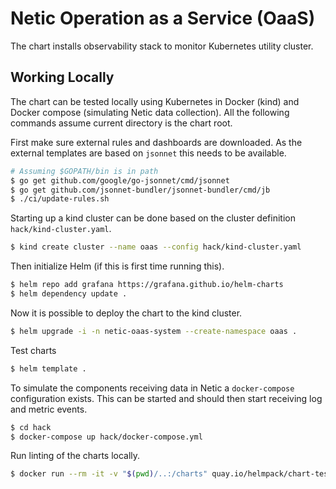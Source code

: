 # Netic Operation as a Service (OaaS)

The chart installs observability stack to monitor Kubernetes utility cluster.

## Working Locally

The chart can be tested locally using Kubernetes in Docker (kind) and Docker compose (simulating
Netic data collection). All the following commands assume current directory is the chart root.

First make sure external rules and dashboards are downloaded. As the external templates are based on
`jsonnet` this needs to be available.

```bash
# Assuming $GOPATH/bin is in path
$ go get github.com/google/go-jsonnet/cmd/jsonnet
$ go get github.com/jsonnet-bundler/jsonnet-bundler/cmd/jb
$ ./ci/update-rules.sh
```

Starting up a kind cluster can be done based on the cluster definition `hack/kind-cluster.yaml`.

```bash
$ kind create cluster --name oaas --config hack/kind-cluster.yaml
```

Then initialize Helm (if this is first time running this).

```bash
$ helm repo add grafana https://grafana.github.io/helm-charts
$ helm dependency update .
```

Now it is possible to deploy the chart to the kind cluster.

```bash
$ helm upgrade -i -n netic-oaas-system --create-namespace oaas .
```

Test charts
```bash
$ helm template .
```


To simulate the components receiving data in Netic a `docker-compose` configuration exists. This
can be started and should then start receiving log and metric events.

```bash
$ cd hack
$ docker-compose up hack/docker-compose.yml
```

Run linting of the charts locally.

```bash
$ docker run --rm -it -v "$(pwd)/..:/charts" quay.io/helmpack/chart-testing /bin/sh -c "helm repo add grafana https://grafana.github.io/helm-charts;ct lint --all --validate-maintainers=false"
```
